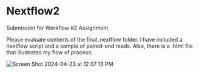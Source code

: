 # Nextflow2
Submission for Workflow #2 Assignment

Please evaluate contents of the final_nextflow folder. I have included a nextflow script and a sample of paired-end reads. Also, there is a .html file that illustrates my flow of process:


![Screen Shot 2024-04-23 at 12 07 13 PM](https://github.gatech.edu/storage/user/76485/files/c527e7fe-a28e-4fe4-aeec-da092abe1209)
